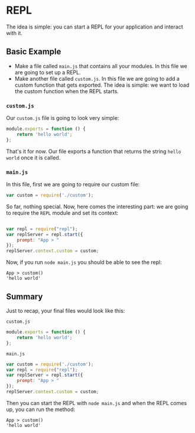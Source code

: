 # REPL

The idea is simple: you can start a REPL for your application and interact with it.

## Basic Example

- Make a file called `main.js` that contains all your modules. In this file we are going to set up a REPL.
- Make another file called `custom.js`. In this file we are going to add a custom function that gets exported. The idea is simple: we want to load the custom function when the REPL starts.


### `custom.js`

Our `custom.js` file is going to look very simple:

```javascript
module.exports = function () {
    return 'hello world';
};

```

That's it for now. Our file exports a function that returns the string `hello world` once it is called.

### `main.js`

In this file, first we are going to require our custom file:

```javascript
var custom = require('./custom');
```

So far, nothing special. Now, here comes the interesting part: we are going to require the `REPL` module and set its context:

```javascript

var repl = require("repl");
var replServer = repl.start({
    prompt: "App > "
});
replServer.context.custom = custom;
```

Now, if you run `node main.js` you should be able to see the repl:


```
App > custom()
'hello world'
```

## Summary

Just to recap, your final files would look like this:

`custom.js`

```javascript
module.exports = function () {
    return 'hello world';
};
```

`main.js`

```javascript
var custom = require('./custom');
var repl = require("repl");
var replServer = repl.start({
    prompt: "App > "
});
replServer.context.custom = custom;

```

Then you can start the REPL with `node main.js` and when the REPL comes up, you can run the method:


```
App > custom()
'hello world'
```


